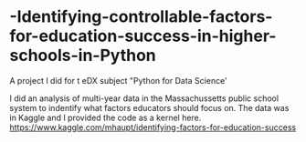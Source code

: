 # -Identifying-controllable-factors-for-education-success-in-higher-schools-in-Python
A project I did for t eDX subject "Python for Data Science'

I did an analysis of multi-year data in the Massachussetts public school system to indentify what factors educators should focus on.  The data was in Kaggle and I provided the code as a kernel here.   
https://www.kaggle.com/mhaupt/identifying-factors-for-education-success
